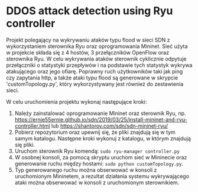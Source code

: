 # DDOS attack detection using Ryu controller
 
Projekt polegający na wykrywaniu ataków typu flood w sieci SDN z wykorzystaniem sterownika Ryu oraz oprogramowania Mininet. Sieć użyta w projekcie składa się z 4 hostów, 3 przełączników OpenFlow oraz sterownika Ryu. W celu wykrywania ataków sterownik cyklicznie odpytuje przełączniki o statystyki przepływów i na podstawie tych statystyk wykrywa atakującego oraz jego ofiarę. Poprawny ruch użytkowników taki jak ping czy zapytania http, a także ataki typu flood są generowane w skrypcie 'customTopology.py', który wykorzystywany jest również do zestawienia sieci. 

W celu uruchomienia projektu wykonaj następujące kroki:
1. Należy zainstalować oprogramowanie Mininet oraz sterownik Ryu, np. https://ernie55ernie.github.io/sdn/2019/03/25/install-mininet-and-ryu-controller.html lub https://shantoroy.com/sdn/sdn-mininet-ryu/
2. Pobierz repozytorium oraz upewnij się, że pliki znajdują się w tym samym katalogu. Następne kroki wykonuj z katalogu, w którym znajdują się pliki.
3. Uruchom sterownik Ryu komendą: `sudo ryu-manager controller.py`
4. W osobnej konsoli, za pomocą skryptu uruchom sieć w Mininecie oraz generowanie ruchu między hostami: `sudo python customTopology.py`.
5. Typ generowanego ruchu można obserwować w konsoli z uruchomionym Mininetem, a rezultat działania systemu wykrywającego ataki można obserwować w konsoli z uruchomionym sterownikiem.
